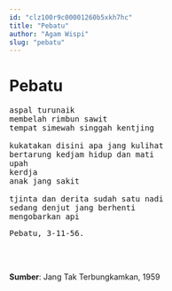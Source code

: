 ```yaml
---
id: "clz100r9c00001260b5xkh7hc"
title: "Pebatu"
author: "Agam Wispi"
slug: "pebatu"
---
```


# Pebatu

<pre>
aspal turunaik
membelah rimbun sawit
tempat simewah singgah kentjing

kukatakan disini apa jang kulihat
bertarung kedjam hidup dan mati
upah
kerdja
anak jang sakit

tjinta dan derita sudah satu nadi
sedang denjut jang berhenti
mengobarkan api
</pre>
<pre>
Pebatu, 3-11-56.
</pre>
<br/><br/>

**Sumber**: Jang Tak Terbungkamkan, 1959

